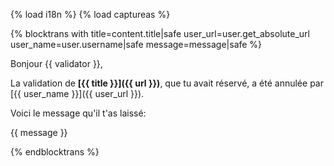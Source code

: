 {% load i18n %}
{% load captureas %}

{% blocktrans with title=content.title|safe user_url=user.get_absolute_url user_name=user.username|safe message=message|safe %}

Bonjour {{ validator }},

La validation de **[{{ title }}]({{ url }})**, que tu avait réservé, a été annulée par [{{ user_name }}]({{ user_url }}).

Voici le message qu'il t'as laissé:

{{ message }}

{%  endblocktrans %}